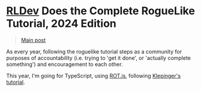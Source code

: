 # [RLDev](https://www.reddit.com/r/roguelikedev/) Does the Complete RogueLike Tutorial, 2024 Edition

> [Main post](https://www.reddit.com/r/roguelikedev/comments/1dt8bqm/roguelikedev_does_the_complete_roguelike_tutorial/)

As every year, following the roguelike tutorial steps as a community for purposes of accountability (i.e. trying to 'get it done', or 'actually complete something') and encouragement to each other.

This year, I'm going for TypeScript, using [ROT.js](https://ondras.github.io/rot.js/hp/), following [Klepinger's tutorial](https://klepinger.dev/rotjs-tutorial/).
